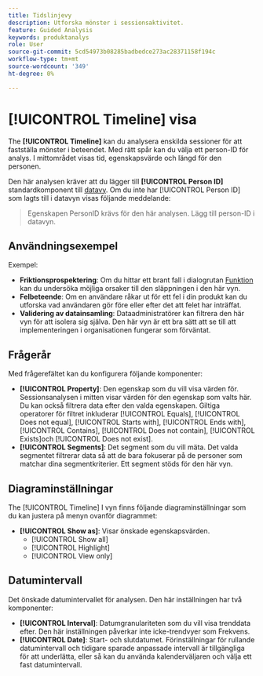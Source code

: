 ```yaml
---
title: Tidslinjevy
description: Utforska mönster i sessionsaktivitet.
feature: Guided Analysis
keywords: produktanalys
role: User
source-git-commit: 5cd54973b08285badbedce273ac28371158f194c
workflow-type: tm+mt
source-wordcount: '349'
ht-degree: 0%

---
```


# [!UICONTROL Timeline] visa

The **[!UICONTROL Timeline]** kan du analysera enskilda sessioner för att fastställa mönster i beteendet. Med rätt spår kan du välja ett person-ID för analys. I mittområdet visas tid, egenskapsvärde och längd för den personen.

Den här analysen kräver att du lägger till **[!UICONTROL Person ID]** standardkomponent till [datavy](/help/data-views/component-reference.md#optional). Om du inte har [!UICONTROL Person ID] som lagts till i datavyn visas följande meddelande:

> Egenskapen PersonID krävs för den här analysen. Lägg till person-ID i datavyn.

## Användningsexempel

Exempel:

* **Friktionsprospektering**: Om du hittar ett brant fall i dialogrutan [Funktion](friction.md) kan du undersöka möjliga orsaker till den släppningen i den här vyn.
* **Felbeteende**: Om en användare råkar ut för ett fel i din produkt kan du utforska vad användaren gör före eller efter det att felet har inträffat.
* **Validering av datainsamling**: Dataadministratörer kan filtrera den här vyn för att isolera sig själva. Den här vyn är ett bra sätt att se till att implementeringen i organisationen fungerar som förväntat.

## Frågerår

Med frågerefältet kan du konfigurera följande komponenter:

* **[!UICONTROL Property]**: Den egenskap som du vill visa värden för. Sessionsanalysen i mitten visar värden för den egenskap som valts här. Du kan också filtrera data efter den valda egenskapen. Giltiga operatorer för filtret inkluderar [!UICONTROL Equals], [!UICONTROL Does not equal], [!UICONTROL Starts with], [!UICONTROL Ends with], [!UICONTROL Contains], [!UICONTROL Does not contain], [!UICONTROL Exists]och [!UICONTROL Does not exist].
* **[!UICONTROL Segments]**: Det segment som du vill mäta. Det valda segmentet filtrerar data så att de bara fokuserar på de personer som matchar dina segmentkriterier. Ett segment stöds för den här vyn.

## Diagraminställningar

The [!UICONTROL Timeline] I vyn finns följande diagraminställningar som du kan justera på menyn ovanför diagrammet:

* **[!UICONTROL Show as]**: Visar önskade egenskapsvärden.
   * [!UICONTROL Show all]
   * [!UICONTROL Highlight]
   * [!UICONTROL View only]

## Datumintervall

Det önskade datumintervallet för analysen. Den här inställningen har två komponenter:

* **[!UICONTROL Interval]**: Datumgranulariteten som du vill visa trenddata efter. Den här inställningen påverkar inte icke-trendvyer som Frekvens.
* **[!UICONTROL Date]**: Start- och slutdatumet. Förinställningar för rullande datumintervall och tidigare sparade anpassade intervall är tillgängliga för att underlätta, eller så kan du använda kalenderväljaren och välja ett fast datumintervall.
